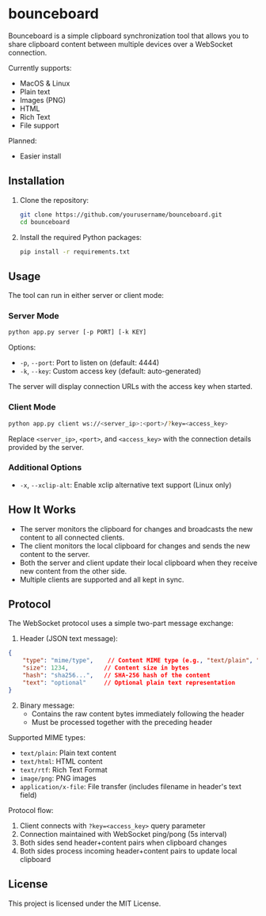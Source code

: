# bounceboard

Bounceboard is a simple clipboard synchronization tool that allows you to share clipboard content between multiple devices over a WebSocket connection.

Currently supports:
- MacOS & Linux
- Plain text
- Images (PNG)
- HTML
- Rich Text
- File support

Planned:
- Easier install

## Installation

1. Clone the repository:
    ```sh
    git clone https://github.com/yourusername/bounceboard.git
    cd bounceboard
    ```

2. Install the required Python packages:
    ```sh
    pip install -r requirements.txt
    ```

## Usage

The tool can run in either server or client mode:

### Server Mode
```sh
python app.py server [-p PORT] [-k KEY]
```
Options:
- `-p`, `--port`: Port to listen on (default: 4444)
- `-k`, `--key`: Custom access key (default: auto-generated)

The server will display connection URLs with the access key when started.

### Client Mode
```sh
python app.py client ws://<server_ip>:<port>/?key=<access_key>
```
Replace `<server_ip>`, `<port>`, and `<access_key>` with the connection details provided by the server.

### Additional Options
- `-x`, `--xclip-alt`: Enable xclip alternative text support (Linux only)

## How It Works

- The server monitors the clipboard for changes and broadcasts the new content to all connected clients.
- The client monitors the local clipboard for changes and sends the new content to the server.
- Both the server and client update their local clipboard when they receive new content from the other side.
- Multiple clients are supported and all kept in sync.

## Protocol

The WebSocket protocol uses a simple two-part message exchange:

1. Header (JSON text message):
```json
{
    "type": "mime/type",    // Content MIME type (e.g., "text/plain", "image/png")
    "size": 1234,          // Content size in bytes
    "hash": "sha256...",   // SHA-256 hash of the content
    "text": "optional"     // Optional plain text representation
}
```

2. Binary message:
   - Contains the raw content bytes immediately following the header
   - Must be processed together with the preceding header

Supported MIME types:
- `text/plain`: Plain text content
- `text/html`: HTML content
- `text/rtf`: Rich Text Format
- `image/png`: PNG images
- `application/x-file`: File transfer (includes filename in header's text field)

Protocol flow:
1. Client connects with `?key=<access_key>` query parameter
2. Connection maintained with WebSocket ping/pong (5s interval)
3. Both sides send header+content pairs when clipboard changes
4. Both sides process incoming header+content pairs to update local clipboard

## License

This project is licensed under the MIT License.
